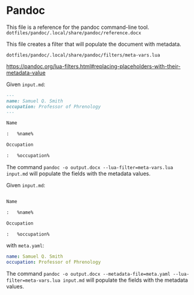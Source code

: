 # Pandoc

This file is a reference for the pandoc command-line tool.
`dotfiles/pandoc/.local/share/pandoc/reference.docx`

This file creates a filter that will populate the document with metadata.

`dotfiles/pandoc/.local/share/pandoc/filters/meta-vars.lua`

<https://pandoc.org/lua-filters.html#replacing-placeholders-with-their-metadata-value>

Given `input.md`:

```markdown
---
name: Samuel Q. Smith
occupation: Professor of Phrenology
---

Name

:   %name%

Occupation

:   %occupation%
```

The command `pandoc -o output.docx --lua-filter=meta-vars.lua input.md` will
populate the fields with the metadata values.

Given `input.md`:

```markdown

Name

:   %name%

Occupation

:   %occupation%
```

with `meta.yaml`:
  
```yaml
name: Samuel Q. Smith
occupation: Professor of Phrenology
```

The command `pandoc -o output.docx --metadata-file=meta.yaml --lua-filter=meta-vars.lua input.md`
will populate the fields with the metadata values.
